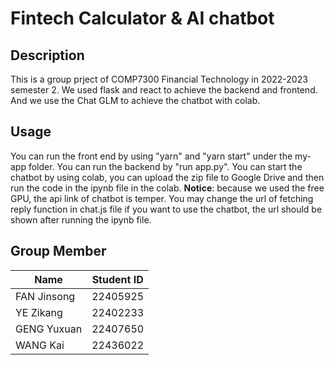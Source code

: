# Fintech Calculator & AI chatbot
## Description
This is a group prject of COMP7300 Financial Technology in 2022-2023 semester 2. We used flask and react to achieve the backend and frontend. And we use the Chat GLM to achieve the chatbot with colab.
## Usage
You can run the front end by using "yarn" and "yarn start" under the my-app folder. You can run the backend by "run app.py". You can start the chatbot by using colab, you can upload the zip file to Google Drive and then run the code in the ipynb file in the colab. **Notice**: because we used the free GPU, the api link of chatbot is temper. You may change the url of fetching reply function in chat.js file if you want to use the chatbot, the url should be shown after running the ipynb file.
## Group Member
|Name|Student ID|
|--|--|
|FAN Jinsong|22405925|
|YE Zikang|22402233|
|GENG Yuxuan|22407650|
|WANG Kai|22436022|
